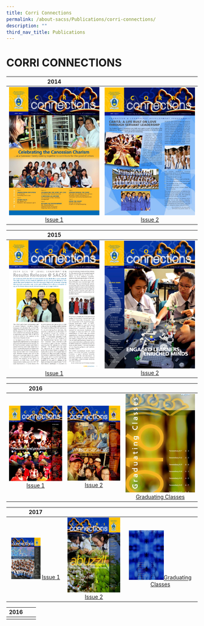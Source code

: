 ```yaml
---
title: Corri Connections
permalink: /about-sacss/Publications/corri-connections/
description: ""
third_nav_title: Publications
---
```

# CORRI CONNECTIONS

|  2014 |   | 
|:---:|:---:|
| ![](/images/About%20us/CORRI%20CONNECTIONS/corri14.jpg) [Issue 1](/files/About%20us/SAC_14_CC-web.pdf) | ![](/images/About%20us/CORRI%20CONNECTIONS/sac_corri_14_issue2.jpg) [Issue 2](/files/About%20us/SAC_14_CC2-web.pdf) |

|2015  |   | 
|:---:|:---:|
|![](/images/About%20us/CORRI%20CONNECTIONS/SAC15-CORRI1-web_pages-to-jpg-0001.jpg)  [Issue 1](/files/About%20us/SAC15-CORRI1-web.pdf) | ![](/images/About%20us/CORRI%20CONNECTIONS/SAC15-CORRI_2-web_page-0001.jpg) [Issue 2](/files/About%20us/SAC15-CORRI_2-web.pdf)| 

|  2016 |   |   |
|:---:|:---:|:---:|
| ![](/images/About%20us/CORRI%20CONNECTIONS/SAC16-CORRI_1-web_pages-to-jpg-0001-724x1024.jpg) [Issue 1](/files/About%20us/SAC16-CORRI_1-web.pdf)  | ![](/images/About%20us/CORRI%20CONNECTIONS/SAC16_CC2-web_page-0001-724x1024.jpg) [Issue 2](/files/About%20us/SAC16_CC2-web.pdf) | ![](/images/About%20us/CORRI%20CONNECTIONS/SAC16_CC2-IN-web_page-0001.jpg) [Graduating Classes](/files/About%20us/SAC16_CC2-IN-web.pdf) |

|  2017 |   |   |
|:---:|:---:|:---:|
| <img src="/images/About%20us/CORRI%20CONNECTIONS/SAC17-CORRI-1-web-page-001-scaled.jpg" style="width:55%">  [Issue 1](/files/About%20us/SAC17-CORRI-1-web.pdf) | ![](/images/About%20us/CORRI%20CONNECTIONS/SAC17-C2_Pub-web-page-001-724x1024.jpg) [Issue 2](/files/About%20us/SAC17-C2_Pub-web.pdf)  | <img src="/images/About%20us/CORRI%20CONNECTIONS/SAC17-CORRI2_Gradweb-page-001-1.jpg" style="width:50%">[Graduating Classes](/files/About%20us/SAC17-CORRI2_Gradweb.pdf)  |



|  2016 |   |   |
|:---:|:---:|:---:|
|   |   |   |